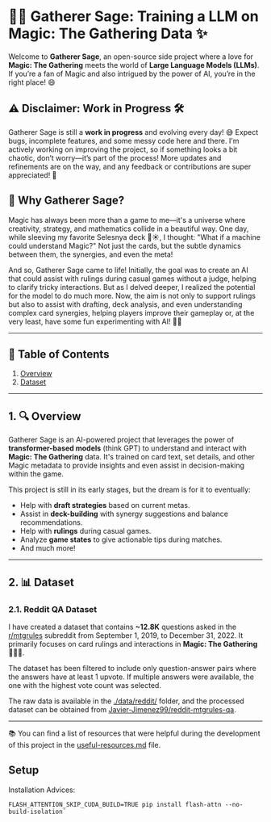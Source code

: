 # 🧙‍♂ Gatherer Sage: Training a LLM on Magic: The Gathering Data ✨
Welcome to **Gatherer Sage**, an open-source side project where a love for **Magic: The Gathering** meets the world of **Large Language Models (LLMs)**. If you’re a fan of Magic and also intrigued by the power of AI, you’re in the right place! 😄

## ⚠️ Disclaimer: Work in Progress 🛠️

Gatherer Sage is still a **work in progress** and evolving every day! 😅 Expect bugs, incomplete features, and some messy code here and there. I'm actively working on improving the project, so if something looks a bit chaotic, don’t worry—it’s part of the process! More updates and refinements are on the way, and any feedback or contributions are super appreciated! 🙌


## 🎯 Why Gatherer Sage?
Magic has always been more than a game to me—it's a universe where creativity, strategy, and mathematics collide in a beautiful way. One day, while sleeving my favorite Selesnya deck 🌳☀️, I thought: "What if a machine could understand Magic?" Not just the cards, but the subtle dynamics between them, the synergies, and even the meta!

And so, Gatherer Sage came to life! Initially, the goal was to create an AI that could assist with rulings during casual games without a judge, helping to clarify tricky interactions. But as I delved deeper, I realized the potential for the model to do much more. Now, the aim is not only to support rulings but also to assist with drafting, deck analysis, and even understanding complex card synergies, helping players improve their gameplay or, at the very least, have some fun experimenting with AI! 🤖✨

---

## 📜 Table of Contents

1. [Overview](#overview)
2. [Dataset](#dataset)

---

## 1. 🔍 Overview

Gatherer Sage is an AI-powered project that leverages the power of **transformer-based models** (think GPT) to understand and interact with **Magic: The Gathering** data. It's trained on card text, set details, and other Magic metadata to provide insights and even assist in decision-making within the game.

This project is still in its early stages, but the dream is for it to eventually:
- Help with **draft strategies** based on current metas.
- Assist in **deck-building** with synergy suggestions and balance recommendations.
- Help with **rulings** during casual games.
- Analyze **game states** to give actionable tips during matches.
- And much more!

---

## 2. 📊 Dataset
### 2.1. Reddit QA Dataset
I have created a dataset that contains **~12.8K** questions asked in the [r/mtgrules](https://www.reddit.com/r/mtgrules/) subreddit from September 1, 2019, to December 31, 2022. It primarily focuses on card rulings and interactions in **Magic: The Gathering** 🧙‍♂️✨.

The dataset has been filtered to include only question-answer pairs where the answers have at least 1 upvote. If multiple answers were available, the one with the highest vote count was selected.

The raw data is available in the [./data/reddit/](./data/reddit/) folder, and the processed dataset can be obtained from [Javier-Jimenez99/reddit-mtgrules-qa](https://huggingface.co/datasets/Javier-Jimenez99/reddit-mtgrules-qa).

---

📚 You can find a list of resources that were helpful during the development of this project in the [useful-resources.md](./useful-resources.md) file.

## Setup

Installation Advices:
```
FLASH_ATTENTION_SKIP_CUDA_BUILD=TRUE pip install flash-attn --no-build-isolation`
```
